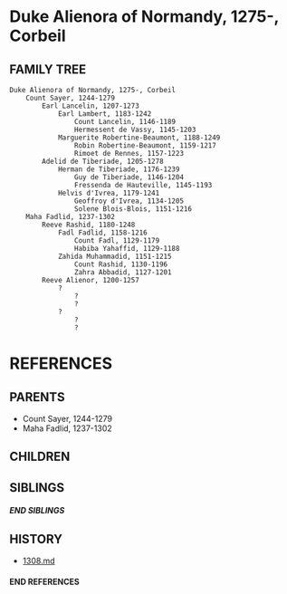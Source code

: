 # Duke Alienora of Normandy, 1275-, Corbeil

## FAMILY TREE
```
Duke Alienora of Normandy, 1275-, Corbeil
    Count Sayer, 1244-1279
        Earl Lancelin, 1207-1273
            Earl Lambert, 1183-1242
                Count Lancelin, 1146-1189
                Hermessent de Vassy, 1145-1203
            Marguerite Robertine-Beaumont, 1188-1249
                Robin Robertine-Beaumont, 1159-1217
                Rimoet de Rennes, 1157-1223
        Adelid de Tiberiade, 1205-1278
            Herman de Tiberiade, 1176-1239
                Guy de Tiberiade, 1146-1204
                Fressenda de Hauteville, 1145-1193
            Helvis d'Ivrea, 1179-1241
                Geoffroy d'Ivrea, 1134-1205
                Solene Blois-Blois, 1151-1216
    Maha Fadlid, 1237-1302
        Reeve Rashid, 1180-1248
            Fadl Fadlid, 1158-1216  
                Count Fadl, 1129-1179
                Habiba Yahaffid, 1129-1188
            Zahida Muhammadid, 1151-1215
                Count Rashid, 1130-1196
                Zahra Abbadid, 1127-1201
        Reeve Alienor, 1200-1257
            ?
                ?
                ?
            ?
                ?
                ?
```


# REFERENCES

## PARENTS 
* Count Sayer, 1244-1279
* Maha Fadlid, 1237-1302

## CHILDREN 

## SIBLINGS

##### END SIBLINGS  
## HISTORY
* [1308.md](../h/1308.md)

#### END REFERENCES
